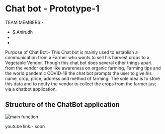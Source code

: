 # Chat bot - Prototype-1

TEAM MEMBERS:-
 * S.Anirudh
 * 
 * 
 
Purpose of Chat Bot:-
This Chat bot is mainly used to establish a communication from a Farmer who wants to sell his harvest crops to a Vegetable Vendor. Though this chat bot does several other things apart from the vendor option like awareness on organic farming, Farming tips and the world pandemic COVID-19 the chat bot prompts the user to give his name, crop, price, address and method of farming. The sole idea is to store this data and to notify the vendor to collect the crops from the farmer just via a chatbot application.
 
 
 ## Structure of the ChatBot application
 
 ![main function](https://user-images.githubusercontent.com/61058449/96349429-2df05f80-10cd-11eb-816c-556c36bb996d.png)
 
 
 youtube link:-
 soon
 
